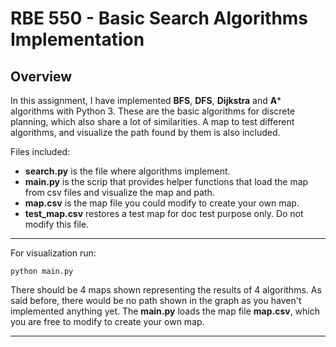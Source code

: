 # RBE 550 - Basic Search Algorithms Implementation

## Overview

In this assignment, I have implemented **BFS**, **DFS**, **Dijkstra** and **A*** algorithms with Python 3. These are the basic algorithms for discrete planning, which also share a lot of similarities. A map to test different algorithms, and visualize the path found by them is also included.

Files included:

- **search.py** is the file where algorithms implement. 
- **main.py** is the scrip that provides helper functions that load the map from csv files and visualize the map and path. 
- **map.csv** is the map file you could modify to create your own map.
- **test_map.csv** restores a test map for doc test purpose only. Do not modify this file.

---

For visualization run:

`python main.py`

There should be 4 maps shown representing the results of 4 algorithms. As said before, there would be no path shown in the graph as you haven't implemented anything yet. The **main.py** loads the map file **map.csv**, which you are free to modify to create your own map.

---

